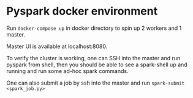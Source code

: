 # Pyspark docker environment

Run ``docker-compose up`` in docker directory to spin up 2 workers and 1 master.

Master UI is available at localhost:8080.

To verify the cluster is working, one can SSH into the master and run pyspark from shell, then you should be able to see
a spark-shell up and running and run some ad-hoc spark commands.

One can also submit a job by ssh into the master and run ``spark-submit <spark_job.py>``


